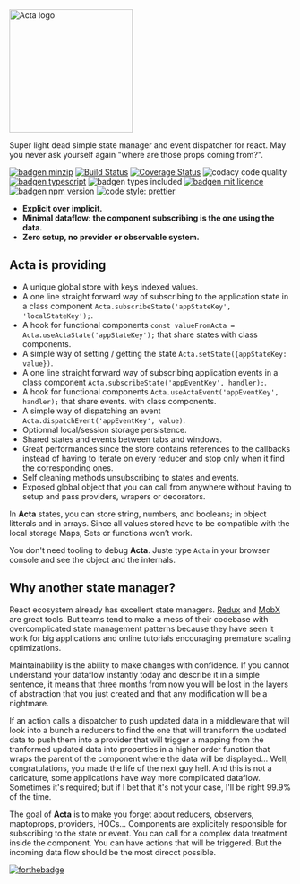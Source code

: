 <img src="/_media/acta-logo.png" alt="Acta logo" width="220" />

Super light dead simple state manager and event dispatcher for react. May you never ask yourself again "where are those props coming from?".

[![badgen minzip](https://badgen.net/bundlephobia/minzip/acta)](https://bundlephobia.com/result?p=acta)
[![Build Status](https://travis-ci.org/fabien-h/acta.svg?branch=master)](https://travis-ci.org/fabien-h/acta)
[![Coverage Status](https://coveralls.io/repos/github/fabien-h/acta/badge.svg?branch=master)](https://coveralls.io/github/fabien-h/acta?branch=master)
![codacy code quality](https://api.codacy.com/project/badge/Grade/73e7fdaa376448c2835a23c3f4749c8f)
[![badgen typescript](https://badgen.net/badge/icon/typescript?icon=typescript&label)](https://www.typescriptlang.org/)
![badgen types included](https://badgen.net/npm/types/acta)
[![badgen mit licence](https://badgen.net/badge/license/MIT/blue)](https://en.wikipedia.org/wiki/MIT_License)
[![badgen npm version](https://badgen.net/npm/v/acta)](https://www.npmjs.com/package/acta)
[![code style: prettier](https://img.shields.io/badge/code_style-prettier-ff69b4.svg)](https://github.com/prettier/prettier)

- **Explicit over implicit.**
- **Minimal dataflow: the component subscribing is the one using the data.**
- **Zero setup, no provider or observable system.**

## Acta is providing

- A unique global store with keys indexed values.
- A one line straight forward way of subscribing to the application state in a class component `Acta.subscribeState('appStateKey', 'localStateKey');`.
- A hook for functional components `const valueFromActa = Acta.useActaState('appStateKey');` that share states with class components.
- A simple way of setting / getting the state `Acta.setState({appStateKey: value})`.
- A one line straight forward way of subscribing application events in a class component `Acta.subscribeState('appEventKey', handler);`.
- A hook for functional components `Acta.useActaEvent('appEventKey', handler);` that share events. with class components.
- A simple way of dispatching an event `Acta.dispatchEvent('appEventKey', value)`.
- Optionnal local/session storage persistence.
- Shared states and events between tabs and windows.
- Great performances since the store contains references to the callbacks instead of having to iterate on every reducer and stop only when it find the corresponding ones.
- Self cleaning methods unsubscribing to states and events.
- Exposed global object that you can call from anywhere without having to setup and pass providers, wrapers or decorators.

In **Acta** states, you can store string, numbers, and booleans; in object litterals and in arrays. Since all values stored have to be compatible with the local storage Maps, Sets or functions won’t work.

You don't need tooling to debug **Acta**. Juste type `Acta` in your browser console and see the object and the internals.

## Why another state manager?

React ecosystem already has excellent state managers. [Redux](https://redux.js.org/) and [MobX](https://mobx.js.org/README.html) are great tools. But teams tend to make a mess of their codebase with overcomplicated state management patterns because they have seen it work for big applications and online tutorials encouraging premature scaling optimizations.

Maintainability is the ability to make changes with confidence. If you cannot understand your dataflow instantly today and describe it in a simple sentence, it means that three months from now you will be lost in the layers of abstraction that you just created and that any modification will be a nightmare.

If an action calls a dispatcher to push updated data in a middleware that will look into a bunch a reducers to find the one that will transform the updated data to push them into a provider that will trigger a mapping from the tranformed updated data into properties in a higher order function that wraps the parent of the component where the data will be displayed... Well, congratulations, you made the life of the next guy hell. And this is not a caricature, some applications have way more complicated dataflow. Sometimes it's required; but if I bet that it's not your case, I'll be right 99.9% of the time.

The goal of **Acta** is to make you forget about reducers, observers, maptoprops, providers, HOCs... Components are explicitely responsible for subscribing to the state or event. You can call for a complex data treatment inside the component. You can have actions that will be triggered. But the incoming data flow should be the most direcct possible.

[![forthebadge](https://forthebadge.com/images/badges/built-with-love.svg)](https://forthebadge.com)
